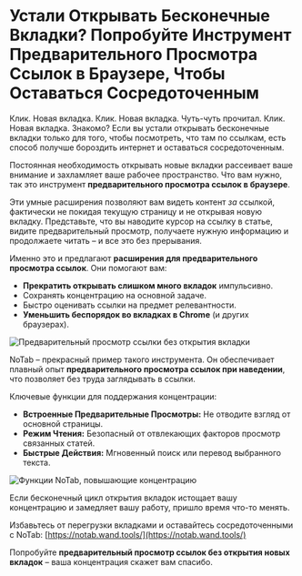 # Устали Открывать Бесконечные Вкладки? Попробуйте Инструмент Предварительного Просмотра Ссылок в Браузере, Чтобы Оставаться Сосредоточенным

Клик. Новая вкладка. Клик. Новая вкладка. Чуть-чуть прочитал. Клик. Новая вкладка. Знакомо? Если вы устали открывать бесконечные вкладки только для того, чтобы посмотреть, что там по ссылкам, есть способ получше бороздить интернет и оставаться сосредоточенным.

Постоянная необходимость открывать новые вкладки рассеивает ваше внимание и захламляет ваше рабочее пространство. Что вам нужно, так это инструмент **предварительного просмотра ссылок в браузере**.

Эти умные расширения позволяют вам видеть контент *за* ссылкой, фактически не покидая текущую страницу и не открывая новую вкладку. Представьте, что вы наводите курсор на ссылку в статье, видите предварительный просмотр, получаете нужную информацию и продолжаете читать – и все это без прерывания.

Именно это и предлагают **расширения для предварительного просмотра ссылок**. Они помогают вам:
*   **Прекратить открывать слишком много вкладок** импульсивно.
*   Сохранять концентрацию на основной задаче.
*   Быстро оценивать ссылки на предмет релевантности.
*   **Уменьшить беспорядок во вкладках в Chrome** (и других браузерах).

![Предварительный просмотр ссылки без открытия вкладки](images/notab1.png)

NoTab – прекрасный пример такого инструмента. Он обеспечивает плавный опыт **предварительного просмотра ссылок при наведении**, что позволяет без труда заглядывать в ссылки.

Ключевые функции для поддержания концентрации:
*   **Встроенные Предварительные Просмотры:** Не отводите взгляд от основной страницы.
*   **Режим Чтения:** Безопасный от отвлекающих факторов просмотр связанных статей.
*   **Быстрые Действия:** Мгновенный поиск или перевод выбранного текста.

![Функции NoTab, повышающие концентрацию](images/notab2.png)

Если бесконечный цикл открытия вкладок истощает вашу концентрацию и замедляет вашу работу, пришло время что-то менять.

Избавьтесь от перегрузки вкладками и оставайтесь сосредоточенными с NoTab: [https://notab.wand.tools/](https://notab.wand.tools/)

Попробуйте **предварительный просмотр ссылок без открытия новых вкладок** – ваша концентрация скажет вам спасибо.

